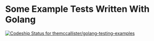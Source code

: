 # Some Example Tests Written With Golang

[ ![Codeship Status for themccallister/golang-testing-examples](https://app.codeship.com/projects/8fe8c8f0-ab7c-0134-924e-2ed9514540e9/status?branch=master)](https://app.codeship.com/projects/192282)
